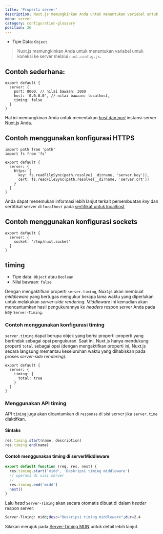 ```yaml
---
title: 'Properti server'
description: Nuxt.js memungkinkan Anda untuk menentukan variabel untuk koneksi ke server melalui `nuxt.config.js`.
menu: server
category: configuration-glossary
position: 26
---
```


- Tipe Data: `Object`

> Nuxt.js memungkinkan Anda untuk menentukan variabel untuk koneksi ke server melalui `nuxt.config.js`.

## Contoh sederhana:

```js{}[nuxt.config.js]
export default {
  server: {
    port: 8000, // nilai bawaan: 3000
    host: '0.0.0.0', // nilai bawaan: localhost,
    timing: false
  }
}
```

Hal ini memungkinan Anda untuk menentukan [_host_ dan _port_](/docs/2.x/features/configuration#edit-host-and-port) instansi server Nuxt.js Anda.

## Contoh menggunakan konfigurasi HTTPS

```js{}[nuxt.config.js]
import path from 'path'
import fs from 'fs'

export default {
  server: {
    https: {
      key: fs.readFileSync(path.resolve(__dirname, 'server.key')),
      cert: fs.readFileSync(path.resolve(__dirname, 'server.crt'))
    }
  }
}
```

Anda dapat menemukan informasi lebih lanjut terkait pemembuatan _key_ dan sertifikat server di `localhost` pada [sertifikat untuk localhost](https://letsencrypt.org/docs/certificates-for-localhost/)

## Contoh menggunakan konfigurasi sockets

```js{}[nuxt.config.js]
export default {
  server: {
    socket: '/tmp/nuxt.socket'
  }
}
```

## timing

- Tipe data: `Object` atau `Boolean`
- Nilai bawaan: `false`

Dengan mengaktifkan properti `server.timing`, Nuxt.js akan membuat _middleware_ yang bertugas mengukur berapa lama waktu yang diperlukan untuk melakukan _server-side rendering_. _Middleware_ ini kemudian akan mencantumkan hasil pengukurannya ke _headers_ respon server Anda pada _key_ `Server-Timing`.

### Contoh menggunakan konfigurasi timing

`server.timing` dapat berupa objek yang berisi properti-properti yang bertindak sebagai opsi pengukuran. Saat ini, Nuxt.js hanya mendukung properti `total` sebagai opsi (dengan mengaktifkan properti ini, Nuxt.js secara langsung memantau keseluruhan waktu yang dihabiskan pada proses _server-side rendering_).

```js{}[nuxt.config.js]
export default {
  server: {
    timing: {
      total: true
    }
  }
}
```

### Menggunakan API timing

API `timing` juga akan dicantumkan di `response` di sisi server jika `server.time` diaktifkan.

#### Sintaks

```js
res.timing.start(name, description)
res.timing.end(name)
```

#### Contoh menggunakan timing di serverMiddleware

```js
export default function (req, res, next) {
  res.timing.start('midd', 'Deskripsi timing middleware')
  // operasi di sisi server
  // ...
  res.timing.end('midd')
  next()
}
```

Lalu _head_ `Server-Timing` akan secara otomatis dibuat di dalam _header_ respon server:

```bash
Server-Timing: midd;desc="Deskripsi timing middleware";dur=2.4
```

Silakan merujuk pada [Server-Timing MDN](https://developer.mozilla.org/en-US/docs/Web/HTTP/Headers/Server-Timing) untuk detail lebih lanjut.
